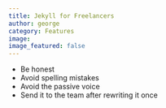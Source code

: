 ```yaml
---
title: Jekyll for Freelancers
author: george
category: Features
image:
image_featured: false
---
```


- Be honest
- Avoid spelling mistakes
- Avoid the passive voice
- Send it to the team after rewriting it once
